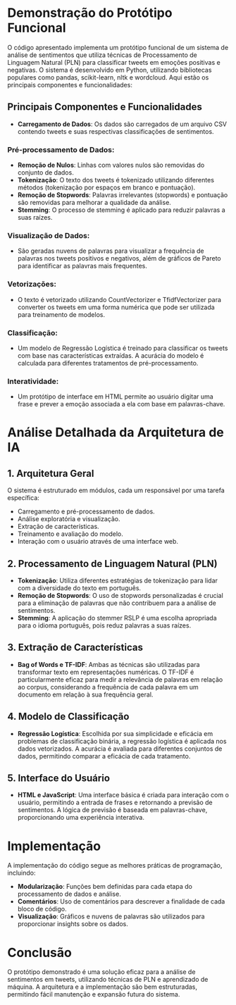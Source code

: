 # Demonstração do Protótipo Funcional

O código apresentado implementa um protótipo funcional de um sistema de análise de sentimentos que utiliza técnicas de Processamento de Linguagem Natural (PLN) para classificar tweets em emoções positivas e negativas. O sistema é desenvolvido em Python, utilizando bibliotecas populares como pandas, scikit-learn, nltk e wordcloud. Aqui estão os principais componentes e funcionalidades:

## Principais Componentes e Funcionalidades

- **Carregamento de Dados**: Os dados são carregados de um arquivo CSV contendo tweets e suas respectivas classificações de sentimentos.

### Pré-processamento de Dados:
- **Remoção de Nulos**: Linhas com valores nulos são removidas do conjunto de dados.
- **Tokenização**: O texto dos tweets é tokenizado utilizando diferentes métodos (tokenização por espaços em branco e pontuação).
- **Remoção de Stopwords**: Palavras irrelevantes (stopwords) e pontuação são removidas para melhorar a qualidade da análise.
- **Stemming**: O processo de stemming é aplicado para reduzir palavras a suas raízes.

### Visualização de Dados:
- São geradas nuvens de palavras para visualizar a frequência de palavras nos tweets positivos e negativos, além de gráficos de Pareto para identificar as palavras mais frequentes.

### Vetorizações:
- O texto é vetorizado utilizando CountVectorizer e TfidfVectorizer para converter os tweets em uma forma numérica que pode ser utilizada para treinamento de modelos.

### Classificação:
- Um modelo de Regressão Logística é treinado para classificar os tweets com base nas características extraídas. A acurácia do modelo é calculada para diferentes tratamentos de pré-processamento.

### Interatividade:
- Um protótipo de interface em HTML permite ao usuário digitar uma frase e prever a emoção associada a ela com base em palavras-chave.

# Análise Detalhada da Arquitetura de IA

## 1. Arquitetura Geral
O sistema é estruturado em módulos, cada um responsável por uma tarefa específica:
- Carregamento e pré-processamento de dados.
- Análise exploratória e visualização.
- Extração de características.
- Treinamento e avaliação do modelo.
- Interação com o usuário através de uma interface web.

## 2. Processamento de Linguagem Natural (PLN)
- **Tokenização**: Utiliza diferentes estratégias de tokenização para lidar com a diversidade do texto em português.
- **Remoção de Stopwords**: O uso de stopwords personalizadas é crucial para a eliminação de palavras que não contribuem para a análise de sentimentos.
- **Stemming**: A aplicação do stemmer RSLP é uma escolha apropriada para o idioma português, pois reduz palavras a suas raízes.

## 3. Extração de Características
- **Bag of Words e TF-IDF**: Ambas as técnicas são utilizadas para transformar texto em representações numéricas. O TF-IDF é particularmente eficaz para medir a relevância de palavras em relação ao corpus, considerando a frequência de cada palavra em um documento em relação à sua frequência geral.

## 4. Modelo de Classificação
- **Regressão Logística**: Escolhida por sua simplicidade e eficácia em problemas de classificação binária, a regressão logística é aplicada nos dados vetorizados. A acurácia é avaliada para diferentes conjuntos de dados, permitindo comparar a eficácia de cada tratamento.

## 5. Interface do Usuário
- **HTML e JavaScript**: Uma interface básica é criada para interação com o usuário, permitindo a entrada de frases e retornando a previsão de sentimentos. A lógica de previsão é baseada em palavras-chave, proporcionando uma experiência interativa.

# Implementação
A implementação do código segue as melhores práticas de programação, incluindo:
- **Modularização**: Funções bem definidas para cada etapa do processamento de dados e análise.
- **Comentários**: Uso de comentários para descrever a finalidade de cada bloco de código.
- **Visualização**: Gráficos e nuvens de palavras são utilizados para proporcionar insights sobre os dados.

# Conclusão
O protótipo demonstrado é uma solução eficaz para a análise de sentimentos em tweets, utilizando técnicas de PLN e aprendizado de máquina. A arquitetura e a implementação são bem estruturadas, permitindo fácil manutenção e expansão futura do sistema.
